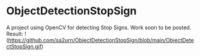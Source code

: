 # ObjectDetectionStopSign
A project using OpenCV for detecting Stop Signs. Work soon to be posted.
Result: 
!(https://github.com/sa2urn/ObjectDetectionStopSign/blob/main/ObjectDetectStopSign.gif)
